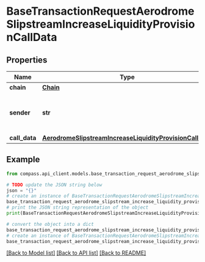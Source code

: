 # BaseTransactionRequestAerodromeSlipstreamIncreaseLiquidityProvisionCallData


## Properties

Name | Type | Description | Notes
------------ | ------------- | ------------- | -------------
**chain** | [**Chain**](Chain.md) |  | 
**sender** | **str** | The address of the transaction sender | 
**call_data** | [**AerodromeSlipstreamIncreaseLiquidityProvisionCallData**](AerodromeSlipstreamIncreaseLiquidityProvisionCallData.md) |  | 

## Example

```python
from compass.api_client.models.base_transaction_request_aerodrome_slipstream_increase_liquidity_provision_call_data import BaseTransactionRequestAerodromeSlipstreamIncreaseLiquidityProvisionCallData

# TODO update the JSON string below
json = "{}"
# create an instance of BaseTransactionRequestAerodromeSlipstreamIncreaseLiquidityProvisionCallData from a JSON string
base_transaction_request_aerodrome_slipstream_increase_liquidity_provision_call_data_instance = BaseTransactionRequestAerodromeSlipstreamIncreaseLiquidityProvisionCallData.from_json(json)
# print the JSON string representation of the object
print(BaseTransactionRequestAerodromeSlipstreamIncreaseLiquidityProvisionCallData.to_json())

# convert the object into a dict
base_transaction_request_aerodrome_slipstream_increase_liquidity_provision_call_data_dict = base_transaction_request_aerodrome_slipstream_increase_liquidity_provision_call_data_instance.to_dict()
# create an instance of BaseTransactionRequestAerodromeSlipstreamIncreaseLiquidityProvisionCallData from a dict
base_transaction_request_aerodrome_slipstream_increase_liquidity_provision_call_data_from_dict = BaseTransactionRequestAerodromeSlipstreamIncreaseLiquidityProvisionCallData.from_dict(base_transaction_request_aerodrome_slipstream_increase_liquidity_provision_call_data_dict)
```
[[Back to Model list]](../README.md#documentation-for-models) [[Back to API list]](../README.md#documentation-for-api-endpoints) [[Back to README]](../README.md)


